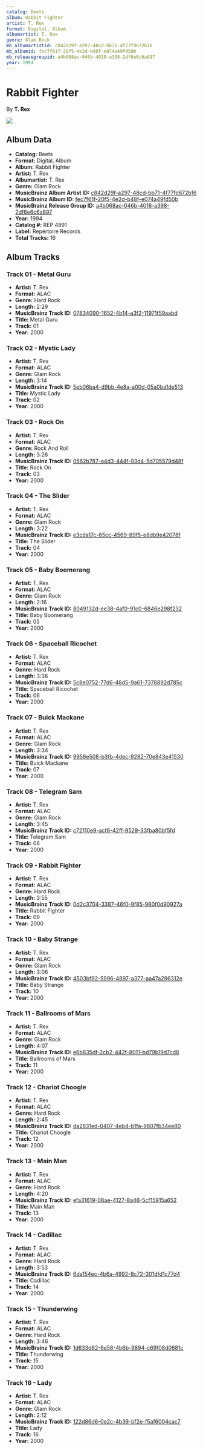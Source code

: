 ```yaml
---
catalog: Beets
album: Rabbit Fighter
artist: T. Rex
format: Digital, Album
albumartist: T. Rex
genre: Glam Rock
mb_albumartistid: c842d29f-a297-48cd-bb71-4f77fd672b16
mb_albumid: fec7f61f-20f5-4e2d-b48f-e074a49fd50b
mb_releasegroupid: a4b068ac-046b-4018-a398-2df6e6c6a897
year: 1994
---
```


# Rabbit Fighter

By **T. Rex**

![](../../assets/beetscovers/T_Rex-Rabbit_Fighter.jpg)

## Album Data

- **Catalog:** Beets
- **Format:** Digital, Album
- **Album:** Rabbit Fighter
- **Artist:** T. Rex
- **Albumartist:** T. Rex
- **Genre:** Glam Rock
- **MusicBrainz Album Artist ID:** [c842d29f-a297-48cd-bb71-4f77fd672b16](https://musicbrainz.org/artist/c842d29f-a297-48cd-bb71-4f77fd672b16)
- **MusicBrainz Album ID:** [fec7f61f-20f5-4e2d-b48f-e074a49fd50b](https://musicbrainz.org/release/fec7f61f-20f5-4e2d-b48f-e074a49fd50b)
- **MusicBrainz Release Group ID:** [a4b068ac-046b-4018-a398-2df6e6c6a897](https://musicbrainz.org/release-group/a4b068ac-046b-4018-a398-2df6e6c6a897)
- **Year:** 1994
- **Catalog #:** REP 4891
- **Label:** Repertoire Records
- **Total Tracks:** 16

## Album Tracks

### Track 01 - Metal Guru

- **Artist:** T. Rex
- **Format:** ALAC
- **Genre:** Hard Rock
- **Length:** 2:29
- **MusicBrainz Track ID:** [07834090-1652-4b14-a3f2-11971f59aabd](https://musicbrainz.org/recording/07834090-1652-4b14-a3f2-11971f59aabd)
- **Title:** Metal Guru
- **Track:** 01
- **Year:** 2000

### Track 02 - Mystic Lady

- **Artist:** T. Rex
- **Format:** ALAC
- **Genre:** Glam Rock
- **Length:** 3:14
- **MusicBrainz Track ID:** [5eb06ba4-d9bb-4e8a-a00d-05a0ba1de513](https://musicbrainz.org/recording/5eb06ba4-d9bb-4e8a-a00d-05a0ba1de513)
- **Title:** Mystic Lady
- **Track:** 02
- **Year:** 2000

### Track 03 - Rock On

- **Artist:** T. Rex
- **Format:** ALAC
- **Genre:** Rock And Roll
- **Length:** 3:26
- **MusicBrainz Track ID:** [0562b787-a4d3-444f-93d4-5d705579d48f](https://musicbrainz.org/recording/0562b787-a4d3-444f-93d4-5d705579d48f)
- **Title:** Rock On
- **Track:** 03
- **Year:** 2000

### Track 04 - The Slider

- **Artist:** T. Rex
- **Format:** ALAC
- **Genre:** Glam Rock
- **Length:** 3:22
- **MusicBrainz Track ID:** [e3cda17c-65cc-4569-89f5-e8db9e42078f](https://musicbrainz.org/recording/e3cda17c-65cc-4569-89f5-e8db9e42078f)
- **Title:** The Slider
- **Track:** 04
- **Year:** 2000

### Track 05 - Baby Boomerang

- **Artist:** T. Rex
- **Format:** ALAC
- **Genre:** Glam Rock
- **Length:** 2:16
- **MusicBrainz Track ID:** [8049132d-ee38-4af0-91c0-6846e298f232](https://musicbrainz.org/recording/8049132d-ee38-4af0-91c0-6846e298f232)
- **Title:** Baby Boomerang
- **Track:** 05
- **Year:** 2000

### Track 06 - Spaceball Ricochet

- **Artist:** T. Rex
- **Format:** ALAC
- **Genre:** Hard Rock
- **Length:** 3:36
- **MusicBrainz Track ID:** [5c8e0752-77d6-48d5-9a61-7378892d785c](https://musicbrainz.org/recording/5c8e0752-77d6-48d5-9a61-7378892d785c)
- **Title:** Spaceball Ricochet
- **Track:** 06
- **Year:** 2000

### Track 07 - Buick Mackane

- **Artist:** T. Rex
- **Format:** ALAC
- **Genre:** Glam Rock
- **Length:** 3:34
- **MusicBrainz Track ID:** [9956e508-b3fb-4dec-9282-70e843e41530](https://musicbrainz.org/recording/9956e508-b3fb-4dec-9282-70e843e41530)
- **Title:** Buick Mackane
- **Track:** 07
- **Year:** 2000

### Track 08 - Telegram Sam

- **Artist:** T. Rex
- **Format:** ALAC
- **Genre:** Glam Rock
- **Length:** 3:45
- **MusicBrainz Track ID:** [c72110e9-acf6-42ff-9529-33fba80bf5fd](https://musicbrainz.org/recording/c72110e9-acf6-42ff-9529-33fba80bf5fd)
- **Title:** Telegram Sam
- **Track:** 08
- **Year:** 2000

### Track 09 - Rabbit Fighter

- **Artist:** T. Rex
- **Format:** ALAC
- **Genre:** Hard Rock
- **Length:** 3:55
- **MusicBrainz Track ID:** [0d2c3704-3387-46f0-9f85-980f0d90927a](https://musicbrainz.org/recording/0d2c3704-3387-46f0-9f85-980f0d90927a)
- **Title:** Rabbit Fighter
- **Track:** 09
- **Year:** 2000

### Track 10 - Baby Strange

- **Artist:** T. Rex
- **Format:** ALAC
- **Genre:** Glam Rock
- **Length:** 3:06
- **MusicBrainz Track ID:** [4503bf92-5996-4897-a377-aa47a296312e](https://musicbrainz.org/recording/4503bf92-5996-4897-a377-aa47a296312e)
- **Title:** Baby Strange
- **Track:** 10
- **Year:** 2000

### Track 11 - Ballrooms of Mars

- **Artist:** T. Rex
- **Format:** ALAC
- **Genre:** Glam Rock
- **Length:** 4:07
- **MusicBrainz Track ID:** [e6b835df-2cb2-442f-8011-bd79b19d7cd8](https://musicbrainz.org/recording/e6b835df-2cb2-442f-8011-bd79b19d7cd8)
- **Title:** Ballrooms of Mars
- **Track:** 11
- **Year:** 2000

### Track 12 - Chariot Choogle

- **Artist:** T. Rex
- **Format:** ALAC
- **Genre:** Hard Rock
- **Length:** 2:45
- **MusicBrainz Track ID:** [da2631ed-0407-4eb4-b1fa-9807fb34ee80](https://musicbrainz.org/recording/da2631ed-0407-4eb4-b1fa-9807fb34ee80)
- **Title:** Chariot Choogle
- **Track:** 12
- **Year:** 2000

### Track 13 - Main Man

- **Artist:** T. Rex
- **Format:** ALAC
- **Genre:** Hard Rock
- **Length:** 4:20
- **MusicBrainz Track ID:** [efa31619-08ae-4127-8a46-5cf15915a652](https://musicbrainz.org/recording/efa31619-08ae-4127-8a46-5cf15915a652)
- **Title:** Main Man
- **Track:** 13
- **Year:** 2000

### Track 14 - Cadillac

- **Artist:** T. Rex
- **Format:** ALAC
- **Genre:** Hard Rock
- **Length:** 3:53
- **MusicBrainz Track ID:** [6da154ec-4b6a-4992-8c72-301dfd1c77d4](https://musicbrainz.org/recording/6da154ec-4b6a-4992-8c72-301dfd1c77d4)
- **Title:** Cadillac
- **Track:** 14
- **Year:** 2000

### Track 15 - Thunderwing

- **Artist:** T. Rex
- **Format:** ALAC
- **Genre:** Hard Rock
- **Length:** 3:46
- **MusicBrainz Track ID:** [1d633d62-6e58-4b6b-9894-c69f08d0681c](https://musicbrainz.org/recording/1d633d62-6e58-4b6b-9894-c69f08d0681c)
- **Title:** Thunderwing
- **Track:** 15
- **Year:** 2000

### Track 16 - Lady

- **Artist:** T. Rex
- **Format:** ALAC
- **Genre:** Glam Rock
- **Length:** 2:12
- **MusicBrainz Track ID:** [122d86d6-0e2c-4b39-bf2e-f5af6004cac7](https://musicbrainz.org/recording/122d86d6-0e2c-4b39-bf2e-f5af6004cac7)
- **Title:** Lady
- **Track:** 16
- **Year:** 2000

